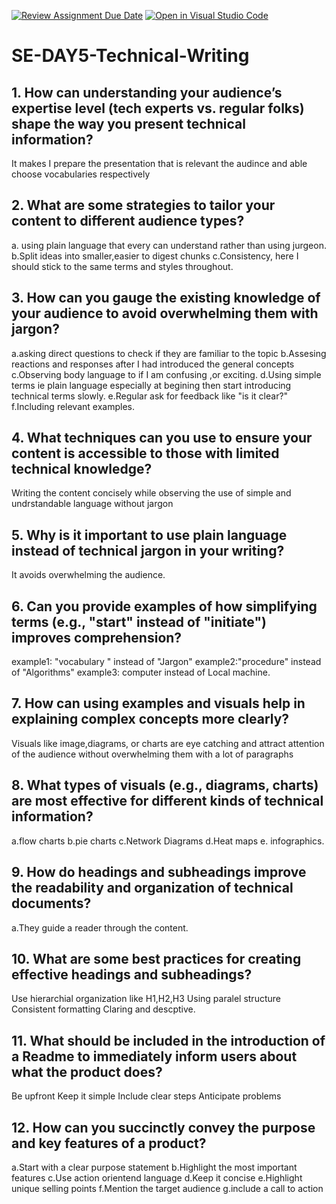 [![Review Assignment Due Date](https://classroom.github.com/assets/deadline-readme-button-22041afd0340ce965d47ae6ef1cefeee28c7c493a6346c4f15d667ab976d596c.svg)](https://classroom.github.com/a/zsAR-pyY)
[![Open in Visual Studio Code](https://classroom.github.com/assets/open-in-vscode-2e0aaae1b6195c2367325f4f02e2d04e9abb55f0b24a779b69b11b9e10269abc.svg)](https://classroom.github.com/online_ide?assignment_repo_id=15940978&assignment_repo_type=AssignmentRepo)
# SE-DAY5-Technical-Writing
## 1. How can understanding your audience’s expertise level (tech experts vs. regular folks) shape the way you present technical information?
It makes I prepare the presentation that is relevant  the audince and able choose vocabularies respectively
## 2. What are some strategies to tailor your content to different audience types?
a. using plain language that every can understand rather than using jurgeon.
b.Split ideas into smaller,easier to digest chunks
c.Consistency, here I should stick to the same terms and styles throughout.
## 3. How can you gauge the existing knowledge of your audience to avoid overwhelming them with jargon?
a.asking direct questions to check if they are familiar to the topic
b.Assesing reactions and responses after I had introduced the general concepts 
c.Observing body language to if I am confusing ,or exciting.
d.Using simple terms ie plain language especially at begining then start introducing technical terms slowly.
e.Regular ask for feedback like "is it clear?"
f.Including relevant examples.
## 4. What techniques can you use to ensure your content is accessible to those with limited technical knowledge?
Writing the content concisely while observing the use of simple and undrstandable language without jargon

## 5. Why is it important to use plain language instead of technical jargon in your writing?
It avoids overwhelming the audience.
## 6. Can you provide examples of how simplifying terms (e.g., "start" instead of "initiate") improves comprehension?
example1: "vocabulary " instead of "Jargon"
example2:"procedure" instead of "Algorithms"
example3: computer instead of Local machine.
## 7. How can using examples and visuals help in explaining complex concepts more clearly?
Visuals like image,diagrams, or charts are eye catching and attract attention of the audience without overwhelming them with a lot of paragraphs
## 8. What types of visuals (e.g., diagrams, charts) are most effective for different kinds of technical information?
a.flow charts
b.pie charts
c.Network Diagrams
d.Heat maps
e. infographics.
## 9. How do headings and subheadings improve the readability and organization of technical documents?
a.They guide a reader through the content.
## 10. What are some best practices for creating effective headings and subheadings?
Use hierarchial organization like H1,H2,H3
Using paralel structure
Consistent formatting
Claring and descptive.
## 11. What should be included in the introduction of a Readme to immediately inform users about what the product does?
Be upfront
Keep it simple
Include clear steps
Anticipate problems
## 12. How can you succinctly convey the purpose and key features of a product?
a.Start with a clear purpose statement
b.Highlight the most important features
c.Use action orientend language
d.Keep it concise 
e.Highlight unique selling points
f.Mention the target audience
g.include a call to action

